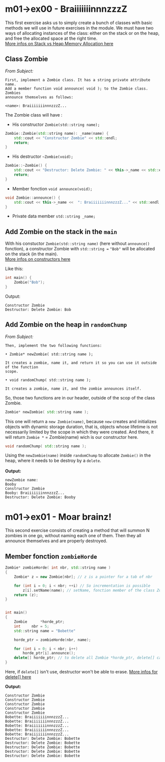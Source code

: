 # m01->ex00 - BraiiiiiiinnnzzzZ

This first exercise asks us to simply create a bunch of classes with basic methods we will use in future exercises in the module. We must have two ways of allocating instances of the class: either on the stack or on the heap, and free the allocated space at the right time.</br>
[More infos on Stack vs Heap Memory Allocation here](https://www.geeksforgeeks.org/stack-vs-heap-memory-allocation/)

## Class Zombie
*From Subject:*
```
First, implement a Zombie class. It has a string private attribute name.
Add a member function void announce( void ); to the Zombie class. Zombies
announce themselves as follows:

<name>: BraiiiiiiinnnzzzZ...

```

The Zombie class will have :
* His constructor `Zombie(std::string name);`
```CPP
Zombie::Zombie(std::string name): _name(name) {
	std::cout << "Constructor Zombie" << std::endl;
	return;
}
```
* His destructor `~Zombie(void);`
```CPP
Zombie::~Zombie() {
	std::cout << "Destructor: Delete Zombie: " << this->_name << std::endl;
	return;
}
```
* Member fonction `void announce(void);`
```CPP
void Zombie::announce() {
	std::cout << this->_name <<  ": BraiiiiiiinnnzzzZ..." << std::endl;
}
```
* Private data member `std::string _name;`

## Add Zombie on the stack in the `main`
With his constuctor `Zombie(std::string name)` (here without `announce()` fonction), a constructor Zombie with `std::string =` `"Bob"` will be allocated on the stack (in the main).</br>
[More infos on constructors here](https://www.geeksforgeeks.org/constructors-c/)

Like this:
```CPP
int	main() {
	Zombie("Bob");
}
```
Output:
```
Constructor Zombie
Destructor: Delete Zombie: Bob
```


## Add Zombie on the heap in `randomChump`

*From Subject:*
```
Then, implement the two following functions:

• Zombie* newZombie( std::string name );

It creates a zombie, name it, and return it so you can use it outside of the function 
scope.

• void randomChump( std::string name );

It creates a zombie, name it, and the zombie announces itself.
```
So, those two functions are in our header, outside of the scop of the class Zombie.
```CPP
Zombie* newZombie( std::string name );
```
This one will return a `new Zombie(name)`, because `new` creates and initializes objects with dynamic storage duration, that is, objects whose lifetime is not necessarily limited by the scope in which they were created. And there, it will return `Zombie *` = Zombie(name) wich is our constructor here.

```CPP
void randomChump( std::string name );
```
Using the `newZombie(name)` inside `randomChump` to allocate `Zombie()` in the heap, where it needs to be destroy by a `delete`.</br></br>
**Output:**
```
newZombie name:
Booby
Constructor Zombie
Booby: BraiiiiiiinnnzzzZ...
Destructor: Delete Zombie: Booby
```

# m01->ex01 -  Moar brainz!

This second exercise consists of creating a method that will summon N zombies in one go, without naming each one of them. Then they all announce themselves and are properly destroyed.
## Member fonction `zombieHorde`

```CPP
Zombie* zombieHorde( int nbr, std::string name )
{
	Zombie* z = new Zombie[nbr]; // z is a pointer for a tab of nbr

	for (int i = 0; i < nbr; ++i) // So incrementation is possible
		z[i].setName(name); // setName, fonction member of the class Zombie, can be accessed using the dot .
	return (z);
}
```

```CPP

int	main()
{
	Zombie 		*horde_ptr;
	int		nbr = 5;
	std::string	name = "Bobette"

	horde_ptr = zombieHorde(nbr, name); 

	for (int i = 0; i < nbr; i++)
		horde_ptr[i].announce();
	delete[] horde_ptr; // to delete all Zombie *horde_ptr, delete[] can be use
}
```
Here, if `delete[]` isn't use, destructor won't be able to erase.
[More infos for delete[] here](https://en.cppreference.com/w/cpp/language/delete)

**Output:**
```
Constructor Zombie
Constructor Zombie
Constructor Zombie
Constructor Zombie
Constructor Zombie
Bobette: BraiiiiiiinnnzzzZ...
Bobette: BraiiiiiiinnnzzzZ...
Bobette: BraiiiiiiinnnzzzZ...
Bobette: BraiiiiiiinnnzzzZ...
Bobette: BraiiiiiiinnnzzzZ...
Destructor: Delete Zombie: Bobette
Destructor: Delete Zombie: Bobette
Destructor: Delete Zombie: Bobette
Destructor: Delete Zombie: Bobette
Destructor: Delete Zombie: Bobette
```


